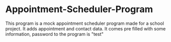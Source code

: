 # Appointment-Scheduler-Program
This program is a mock appointment scheduler program made for a school project. It adds appointment and contact data. It comes pre filled with some information, password to the program is "test"
